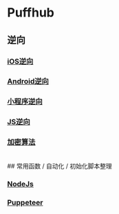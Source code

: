 # Puffhub


##  逆向

### [iOS逆向](Crack/iOS-Crack/index.md)

### [Android逆向](Crack/Android-Crack/index.md)

### [小程序逆向](Crack/MiniProgram-JS/index.md)

### [JS逆向](Crack/JS-Crack/index.md)

### [加密算法]()



<br /> 
## 常用函数 / 自动化 / 初始化脚本整理

### [NodeJs](Syntax/NodeJs.md)

### [Puppeteer](Syntax/Puppeteer.md)

<!--
	Arm汇编
	Frida/objection 
	
	Android 更新wx机器人
	
	
	实战方向
	
	gof
-->